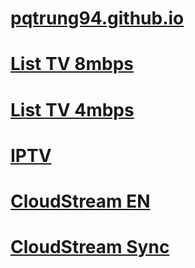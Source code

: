 
# [pqtrung94.github.io](https://github.com/pqtrung94/pqtrung94.github.io)
# [List TV 8mbps](https://raw.githubusercontent.com/pqtrung94/pqtrung94.github.io/main/IPTV/TV.m3u)
# [List TV 4mbps](https://raw.githubusercontent.com/pqtrung94/pqtrung94.github.io/main/IPTV/TV1.m3u)
# [IPTV](https://url.truyenhinh.click/member/bundles)
# [CloudStream EN](https://raw.githubusercontent.com/pqtrung94/pqtrung94.github.io/refs/heads/main/Cloudstream/en.repo.json)
# [CloudStream Sync](https://raw.githubusercontent.com/pqtrung94/pqtrung94.github.io/refs/heads/main/Cloudstream/repo.json)
